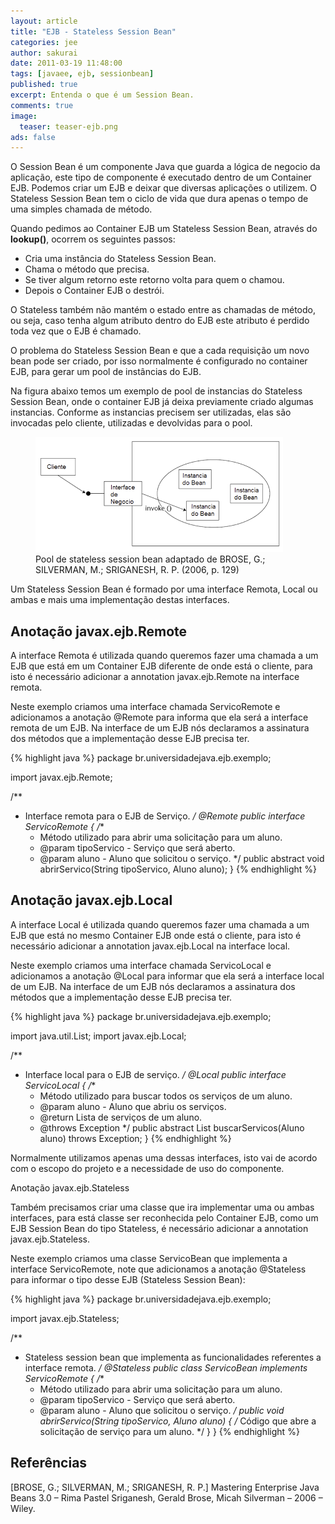 ```yaml
---
layout: article
title: "EJB - Stateless Session Bean"
categories: jee
author: sakurai
date: 2011-03-19 11:48:00
tags: [javaee, ejb, sessionbean]
published: true
excerpt: Entenda o que é um Session Bean.
comments: true
image:
  teaser: teaser-ejb.png
ads: false
---
```


O Session Bean é um componente Java que guarda a lógica de negocio da aplicação, este tipo de componente é executado dentro de um Container EJB. Podemos criar um EJB e deixar que diversas aplicações o utilizem. O Stateless Session Bean tem o ciclo de vida que dura apenas o tempo de uma simples chamada de método.

Quando pedimos ao Container EJB um Stateless Session Bean, através do **lookup()**, ocorrem os seguintes passos:

* Cria uma instância do Stateless Session Bean.
* Chama o método que precisa.
* Se tiver algum retorno este retorno volta para quem o chamou.
* Depois o Container EJB o destrói.

O Stateless também não mantém o estado entre as chamadas de método, ou seja, caso tenha algum atributo dentro do EJB este atributo é perdido toda vez que o EJB é chamado.

O problema do Stateless Session Bean e que a cada requisição um novo bean pode ser criado, por isso normalmente é configurado no container EJB, para gerar um pool de instâncias do EJB.

Na figura abaixo temos um exemplo de pool de instancias do Stateless Session Bean, onde o container EJB já deixa previamente criado algumas instancias. Conforme as instancias precisem ser utilizadas, elas são invocadas pelo cliente, utilizadas e devolvidas para o pool.

<figure>
    <a href="/images/2011-03-19-ejb-sessionbean-01.png"><img src="/images/2011-03-19-ejb-sessionbean-01.png" alt="Pool de stateless session bean."></a>
    <figcaption>Pool de stateless session bean adaptado de BROSE, G.; SILVERMAN, M.; SRIGANESH, R. P. (2006, p. 129)</figcaption>
</figure>

Um Stateless Session Bean é formado por uma interface Remota, Local ou ambas e mais uma implementação destas interfaces.

## Anotação javax.ejb.Remote

A interface Remota é utilizada quando queremos fazer uma chamada a um EJB que está em um Container EJB diferente de onde está o cliente, para isto é necessário adicionar a annotation javax.ejb.Remote na interface remota.

Neste exemplo criamos uma interface chamada ServicoRemote e adicionamos a anotação @Remote para informa que ela será a interface remota de um EJB. Na interface de um EJB nós declaramos a assinatura dos métodos que a implementação desse EJB precisa ter.

{% highlight java %}
package br.universidadejava.ejb.exemplo;

import javax.ejb.Remote;

/**
 * Interface remota para o EJB de Serviço.
 */
@Remote
public interface ServicoRemote {
  /**
   * Método utilizado para abrir uma solicitação para um aluno.
   * @param tipoServico - Serviço que será aberto.
   * @param aluno - Aluno que solicitou o serviço.
   */
  public abstract void abrirServico(String tipoServico, Aluno aluno);
}
{% endhighlight %}

## Anotação javax.ejb.Local

A interface Local é utilizada quando queremos fazer uma chamada a um EJB que está no mesmo Container EJB onde está o cliente, para isto é necessário adicionar a annotation javax.ejb.Local na interface local.

Neste exemplo criamos uma interface chamada ServicoLocal e adicionamos a anotação @Local para informar que ela será a interface local de um EJB. Na interface de um EJB nós declaramos a assinatura dos métodos que a implementação desse EJB precisa ter.

{% highlight java %}
package br.universidadejava.ejb.exemplo;

import java.util.List;
import javax.ejb.Local;

/**
 * Interface local para o EJB de serviço.
 */
@Local
public interface ServicoLocal {
  /**
   * Método utilizado para buscar todos os serviços de um aluno.
   * @param aluno - Aluno que abriu os serviços.
   * @return Lista de serviços de um aluno.
   * @throws Exception
   */
  public abstract List<Servico> buscarServicos(Aluno aluno) throws Exception;
}
{% endhighlight %}

Normalmente utilizamos apenas uma dessas interfaces, isto vai de acordo com o escopo do projeto e a necessidade de uso do componente.

Anotação javax.ejb.Stateless

Também precisamos criar uma classe que ira implementar uma ou ambas interfaces, para está classe ser reconhecida pelo Container EJB, como um EJB Session Bean do tipo Stateless, é necessário adicionar a annotation javax.ejb.Stateless.

Neste exemplo criamos uma classe ServicoBean que implementa a interface ServicoRemote, note que adicionamos a anotação @Stateless para informar o tipo desse EJB (Stateless Session Bean):

{% highlight java %}
package br.universidadejava.ejb.exemplo;

import javax.ejb.Stateless;

/**
 * Stateless session bean que implementa as funcionalidades referentes a interface remota.
 */
@Stateless
public class ServicoBean implements ServicoRemote {
  /**
   * Método utilizado para abrir uma solicitação para um aluno.
   * @param tipoServico - Serviço que será aberto.
   * @param aluno - Aluno que solicitou o serviço.
   */
  public void abrirServico(String tipoServico, Aluno aluno) {
    /* Código que abre a solicitação de serviço para um aluno. */
  }
}
{% endhighlight %}

## Referências

[BROSE, G.; SILVERMAN, M.; SRIGANESH, R. P.] Mastering Enterprise Java Beans 3.0 – Rima Pastel Sriganesh, Gerald Brose, Micah Silverman – 2006 – Wiley.
